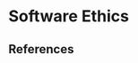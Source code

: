 
# Software Ethics





## References 


<!--stackedit_data:
eyJoaXN0b3J5IjpbLTIwNDU1NTM4OThdfQ==
-->